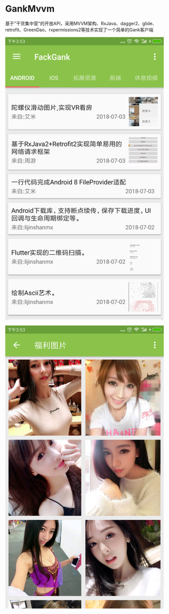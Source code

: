 # GankMvvm
基于"干货集中营"的开放API，采用MVVM架构、RxJava、dagger2、glide、retrofit、GreenDao、rxpermissions2等技术实现了一个简单的Gank客户端

![image](https://github.com/JasmineBen/GankMvvm/blob/master/images/1.png)

![image](https://github.com/JasmineBen/GankMvvm/blob/master/images/2.png)